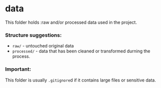 # data 

This folder holds :raw and/or processed data used in the project.

### Structure suggestions:
- `raw/` - untouched original data
- `processed/` - data that has been cleaned or transformed durning the process.

### Important:
This folder is usually `.gitignore`d if it contains large files or sensitive data.

